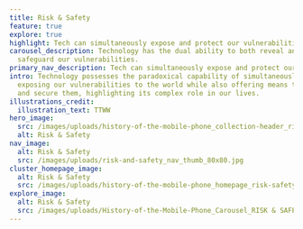```yaml
---
title: Risk & Safety
feature: true
explore: true
highlight: Tech can simultaneously expose and protect our vulnerabilities.
carousel_description: Technology has the dual ability to both reveal and
  safeguard our vulnerabilities.
primary_nav_description: Tech can simultaneously expose and protect our vulnerabilities.
intro: Technology possesses the paradoxical capability of simultaneously
  exposing our vulnerabilities to the world while also offering means to protect
  and secure them, highlighting its complex role in our lives.
illustrations_credit:
  illustration_text: TTWW
hero_image:
  src: /images/uploads/history-of-the-mobile-phone_collection-header_risk-safety-600.png
  alt: Risk & Safety
nav_image:
  alt: Risk & Safety
  src: /images/uploads/risk-and-safety_nav_thumb_80x80.jpg
cluster_homepage_image:
  alt: Risk & Safety
  src: /images/uploads/history-of-the-mobile-phone_homepage_risk-safety-750.jpg
explore_image:
  alt: Risk & Safety
  src: /images/uploads/History-of-the-Mobile-Phone_Carousel_RISK & SAFETY.jpg
---
```

